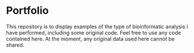 # Portfolio

This repository is to display examples of the type of bioinformatic analysis I have performed, including some original code.
Feel free to use any code contained here. At the moment, any original data used here cannot be shared.
